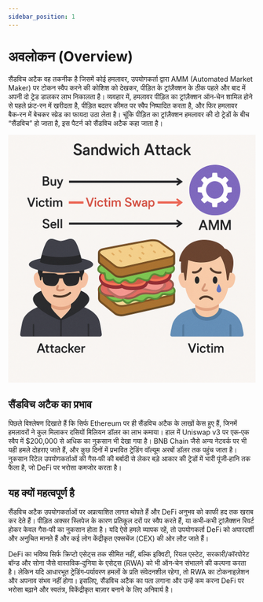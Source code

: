 ```yaml
---
sidebar_position: 1
---
```


# अवलोकन (Overview)

सैंडविच अटैक वह तकनीक है जिसमें कोई हमलावर, उपयोगकर्ता द्वारा AMM (Automated Market Maker) पर टोकन स्वैप करने की कोशिश को देखकर, पीड़ित के ट्रांज़ैक्शन के ठीक पहले और बाद में अपनी दो ट्रेड डालकर लाभ निकालता है। व्यवहार में, हमलावर पीड़ित का ट्रांज़ैक्शन ऑन‑चेन शामिल होने से पहले फ्रंट‑रन में खरीदता है, पीड़ित बदतर कीमत पर स्वैप निष्पादित करता है, और फिर हमलावर बैक‑रन में बेचकर स्प्रेड का फायदा उठा लेता है। चूंकि पीड़ित का ट्रांज़ैक्शन हमलावर की दो ट्रेडों के बीच “सैंडविच” हो जाता है, इस पैटर्न को सैंडविच अटैक कहा जाता है।

![sandwich attack](./img/sandwich-attack.png)

## सैंडविच अटैक का प्रभाव
पिछले विश्लेषण दिखाते हैं कि सिर्फ Ethereum पर ही सैंडविच अटैक के लाखों केस हुए हैं, जिनमें हमलावरों ने कुल मिलाकर दसियों मिलियन डॉलर का लाभ कमाया। हाल में Uniswap v3 पर एक‑एक स्वैप में $200,000 से अधिक का नुकसान भी देखा गया है। BNB Chain जैसे अन्य नेटवर्क पर भी यही हमले दोहराए जाते हैं, और कुछ दिनों में प्रभावित ट्रेडिंग वॉल्यूम अरबों डॉलर तक पहुंच जाता है। नुकसान रिटेल उपयोगकर्ताओं की गैस‑फी की बर्बादी से लेकर बड़े आकार की ट्रेडों में भारी पूंजी‑हानि तक फैला है, जो DeFi पर भरोसा कमजोर करता है।

## यह क्यों महत्वपूर्ण है
सैंडविच अटैक उपयोगकर्ताओं पर अप्रत्याशित लागत थोपते हैं और DeFi अनुभव को काफी हद तक खराब कर देते हैं। पीड़ित अक्सर स्लिपेज के कारण प्रतिकूल दरों पर स्वैप करते हैं, या कभी‑कभी ट्रांज़ैक्शन रिवर्ट होकर केवल गैस‑फी का नुकसान होता है। यदि ऐसे हमले व्यापक रहें, तो उपयोगकर्ता DeFi को अपारदर्शी और अनुचित मानते हैं और कई लोग केंद्रीकृत एक्सचेंज (CEX) की ओर लौट जाते हैं।

DeFi का भविष्य सिर्फ क्रिप्टो एसेट्स तक सीमित नहीं, बल्कि इक्विटी, रियल एस्टेट, सरकारी/कॉरपोरेट बॉन्ड और सोना जैसे वास्तविक‑दुनिया के एसेट्स (RWA) को भी ऑन‑चेन संभालने की कल्पना करता है। लेकिन यदि आधारभूत ट्रेडिंग‑पर्यावरण हमलों के प्रति संवेदनशील रहेगा, तो RWA का टोकनाइज़ेशन और अपनाव संभव नहीं होगा। इसलिए, सैंडविच अटैक का पता लगाना और उन्हें कम करना DeFi पर भरोसा बढ़ाने और स्वतंत्र, विकेंद्रीकृत बाज़ार बनाने के लिए अनिवार्य है।
